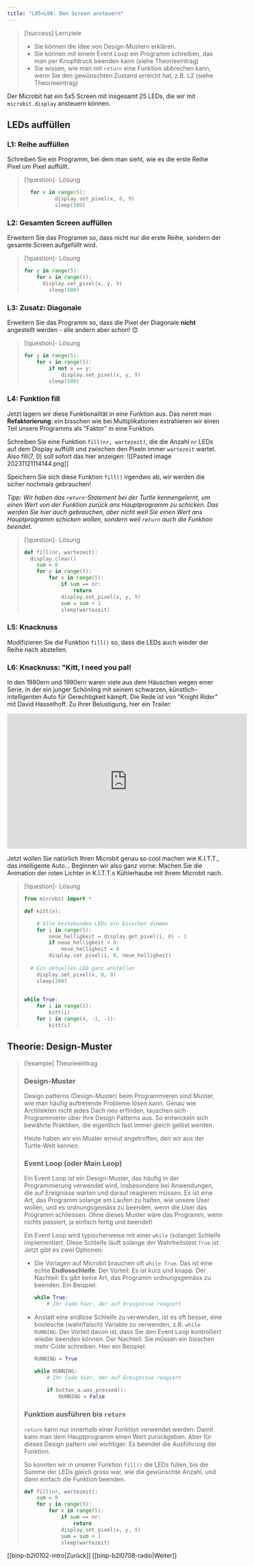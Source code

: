 ```yaml
---
title: "L05+L06: Den Screen ansteuern"
---
```

> [!success]  Lernziele
> 
> - Sie können die Idee von Design-Mustern erklären.
> - Sie können mit einem Event Loop ein Programm schreiben, das man per Knopfdruck beenden kann (siehe Theorieeintrag)
> - Sie wissen, wie man mit `return` eine Funktion abbrechen kann, wenn Sie den gewünschten Zustand erreicht hat, z.B. L2  (siehe Theorieeintrag)

Der Microbit hat ein 5x5 Screen mit insgesamt 25 LEDs, die wir mit `microbit.display` ansteuern können.
## LEDs auffüllen

### L1: Reihe auffüllen
Schreiben Sie ein Programm, bei dem man sieht, wie es die erste Reihe Pixel um Pixel auffüllt.

> [!question]- Lösung
> 
> ```python
> 	for x in range(5):
> 			display.set_pixel(x, 0, 9)
> 			sleep(500)
> ```
### L2: Gesamten Screen auffüllen
Erweitern Sie das Programm so, dass nicht nur die erste Reihe, sondern der gesamte Screen aufgefüllt wird.
> [!question]- Lösung
> 
> ```python
> for y in range(5):
>     for x in range(5):
> 		display.set_pixel(x, y, 9)
>         sleep(500)
> ```
### L3: Zusatz: Diagonale
Erweitern Sie das Programm so, dass die Pixel der Diagonale **nicht** angestellt werden - alle andern aber schon! 😊
> [!question]- Lösung
> 
> ```python
> for y in range(5):
>     for x in range(5):
>         if not x == y:
>             display.set_pixel(x, y, 9)
>         sleep(500)
> ```

### L4: Funktion fill
Jetzt lagern wir diese Funktionalität in eine Funktion aus. Das nennt man **Refaktorierung**: ein bisschen wie bei Multiplikationen extrahieren wir einen Teil unsere Programms als "Faktor" in eine Funktion.

Schreiben Sie eine Funktion `fill(nr, wartezeit)`, die die Anzahl `nr` LEDs auf dem Display auffüllt und zwischen den Pixeln immer `wartezeit` wartet. Also fill(7, 0) soll sofort das hier anzeigen: ![[Pasted image 20231121114144.png]]

Speichern Sie sich diese Funktion `fill()` irgendwo ab, wir werden die sicher nochmals gebrauchen!

*Tipp: Wir haben das `return`-Statement bei der Turtle kennengelernt, um einen Wert von der Funktion zurück ans Hauptprogramm zu schicken. Das werden Sie hier auch gebrauchen, aber nicht weil Sie einen Wert ans Hauptprogramm schicken wollen, sondern weil `return` auch die Funktion beendet.*

> [!question]- Lösung
> 
> ```python
> def fill(nr, wartezeit):
> 	display.clear()
>     sum = 0
>     for y in range(5):
>         for x in range(5):
>             if sum == nr:
>                 return
>             display.set_pixel(x, y, 9)
>             sum = sum + 1
>             sleep(wartezeit)
> ```

### L5: Knacknuss

Modifizieren Sie die Funktion `fill()` so, dass die LEDs auch wieder der Reihe nach abstellen.

### L6: Knacknuss: "Kitt, I need you pal!

In den 1980ern und 1990ern waren viele aus dem Häuschen wegen einer Serie, in der ein junger Schönling mit seinem schwarzen, künstlich-intelligenten Auto für Gerechtigkeit kämpft. Die Rede ist von "Knight Rider" mit David Hasselhoff. Zu Ihrer Belustigung, hier ein Trailer:

<iframe width="560" height="315" src="https://www.youtube.com/embed/oNyXYPhnUIs?si=hfWIoy-fwSMzE2mA" title="YouTube video player" frameborder="0" allow="accelerometer; autoplay; clipboard-write; encrypted-media; gyroscope; picture-in-picture; web-share" allowfullscreen></iframe>

Jetzt wollen Sie natürlich Ihren Microbit genau so cool machen wie K.I.T.T., das intelligente Auto... Beginnen wir also ganz vorne: Machen Sie die Animation der roten Lichter in K.I.T.T.s Kühlerhaube mit Ihrem Microbit nach.

> [!question]- Lösung
> 
> ```python
> from microbit import *
> 
> def kitt(x):
> 
>     # Alle bestehenden LEDs ein bisschen dimmen
>     for i in range(5):
>         neue_helligkeit = display.get_pixel(i, 0) - 1
>         if neue_helligkeit < 0:
>             neue_helligkeit = 0
>         display.set_pixel(i, 0, neue_helligkeit)
>         
> 	# Ein aktuelles LED ganz anstellen
>     display.set_pixel(x, 0, 9)
>     sleep(200)
>     
> 
> while True:
>     for i in range(5):
>         kitt(i)
>     for i in range(4, -1, -1):
>         kitt(i)
> ```

## Theorie: Design-Muster

> [!example] Theorieeintrag
> 
> ### Design-Muster
> 
> Design patterns (Design-Muster) beim Programmieren sind Muster, wie man häufig auftretende Probleme lösen kann. Genau wie Architekten nicht jedes Dach neu erfinden, tauschen sich Programmierer über Ihre Design Patterns aus. So entwickeln sich bewährte Praktiken, die eigentlich fast immer gleich gelöst werden.
> 
> Heute haben wir ein Muster erneut angetroffen, den wir aus der Turtle-Welt kennen.
> 
> ### Event Loop (oder Main Loop)
> 
> Ein Event Loop ist ein Design-Muster, das häufig in der Programmierung verwendet wird, insbesondere bei Anwendungen, die auf Ereignisse warten und darauf reagieren müssen. Es ist eine Art, das Programm solange am Laufen zu halten, wie unsere User wollen, und es ordnungsgemäss zu beenden, wenn die User das Programm schliessen. Ohne dieses Muster wäre das Programm, wenn nichts passiert, ja einfach fertig und beendet!
> 
> Ein Event Loop wird typischerweise mit einer `while` (solange) Schleife implementiert. Diese Schleife läuft solange der Wahrheitstest `True` ist. Jetzt gibt es zwei Optionen:
> - Die Vorlagen auf Microbit brauchen oft `while True`. Das ist eine echte **Endlosschleife**. Der Vorteil: Es ist kurz und knapp. Der Nachteil: Es gibt keine Art, das Programm ordnungsgemäss zu beenden. Ein Beispiel:
> 	```python
> 	while True:
> 	    # Ihr Code hier, der auf Ereignisse reagiert
> 	```
> - Anstatt eine endlose Schleife zu verwenden, ist es oft besser, eine boolesche (wahr/falsch) Variable zu verwenden, z.B. `while RUNNING`. Der Vorteil davon ist, dass Sie den Event Loop kontrolliert wieder beenden können. Der Nachteil: Sie müssen ein bisschen mehr Code schreiben. 
> 	Hier ein Beispiel:
> 	```python 
> 	RUNNING = True
> 	
> 	while RUNNING:
> 	    # Ihr Code hier, der auf Ereignisse reagiert
> 	    
> 	    if button_a.was_pressed():
> 	        RUNNING = False
> 	
> 	```
> 
> ### Funktion ausführen bis `return`
> 
> `return` kann nur innerhalb einer Funktion verwendet werden. Damit kann man dem Hauptprogramm einen Wert zurückgeben. Aber für dieses Design pattern viel wichtiger: Es beendet die Ausführung der Funktion.
> 
> So konnten wir in unserer Funktion `fill()` die LEDs füllen, bis die Summe der LEDs gleich gross war, wie die gewünschte Anzahl, und dann einfach die Funktion beenden.
> ```python {hl_lines="2 6-8"}
> def fill(nr, wartezeit):
>     sum = 0
>     for y in range(5):
>         for x in range(5):
>             if sum == nr:
>                 return
>             display.set_pixel(x, y, 9)
>             sum = sum + 1
>             sleep(wartezeit)
> ```

[[binp-b2l0102-intro|Zurück]]
[[binp-b2l0708-radio|Weiter]]